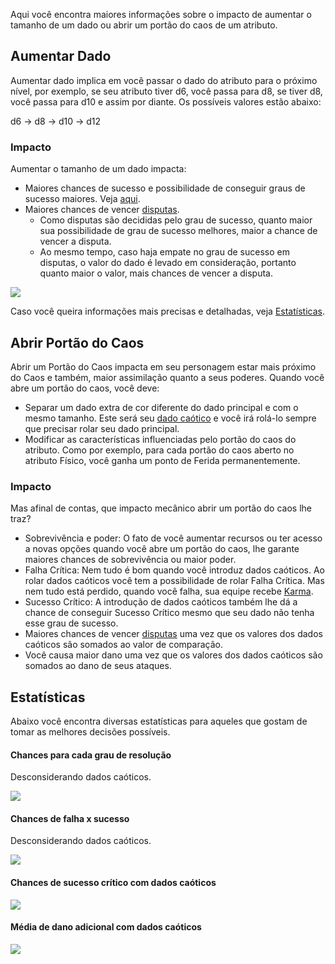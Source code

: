 Aqui você encontra maiores informações sobre o impacto de aumentar o tamanho de um dado ou abrir um portão do caos de um atributo.

## Aumentar Dado
Aumentar dado implica em você passar o dado do atributo para o próximo nível, por exemplo, se seu atributo tiver d6, você passa para d8, se tiver d8, você passa para d10 e assim por diante. Os possíveis valores estão abaixo:

d6 -> d8 -> d10 -> d12

### Impacto
Aumentar o tamanho de um dado impacta:

- Maiores chances de sucesso e possibilidade de conseguir graus de sucesso maiores. Veja [aqui](../3_game/checks.md#resultados).
- Maiores chances de vencer [disputas](../3_game/checks.md#disputa). 
    - Como disputas são decididas pelo grau de sucesso, quanto maior sua possibilidade de grau de sucesso melhores, maior a chance de vencer a disputa.
    - Ao mesmo tempo, caso haja empate no grau de sucesso em disputas, o valor do dado é levado em consideração, portanto quanto maior o valor, mais chances de vencer a disputa.

![](../../0_assets/images/success_degree.png)

Caso você queira informações mais precisas e detalhadas, veja [Estatísticas](#estatísticas).

## Abrir Portão do Caos
Abrir um Portão do Caos impacta em seu personagem estar mais próximo do Caos e também, maior assimilação quanto a seus poderes. Quando você abre um portão do caos, você deve:

- Separar um dado extra de cor diferente do dado principal e com o mesmo tamanho. Este será seu <ins>dado caótico</ins> e você irá rolá-lo sempre que precisar rolar seu dado principal.
- Modificar as características influenciadas pelo portão do caos do atributo. Como por exemplo, para cada portão do caos aberto no atributo Físico, você ganha um ponto de Ferida permanentemente.

### Impacto
Mas afinal de contas, que impacto mecânico abrir um portão do caos lhe traz?

- Sobrevivência e poder: O fato de você aumentar recursos ou ter acesso a novas opções quando você abre um portão do caos, lhe garante maiores chances de sobrevivência ou maior poder.
- Falha Crítica: Nem tudo é bom quando você introduz dados caóticos. Ao rolar dados caóticos você tem a possibilidade de rolar Falha Crítica. Mas nem tudo está perdido, quando você falha, sua equipe recebe [Karma](../3_game/resources.md#karma).
- Sucesso Crítico: A introdução de dados caóticos também lhe dá a chance de conseguir Sucesso Crítico mesmo que seu dado não tenha esse grau de sucesso.
- Maiores chances de vencer [disputas](../3_game/checks.md#disputa) uma vez que os valores dos dados caóticos são somados ao valor de comparação.
- Você causa maior dano uma vez que os valores dos dados caóticos são somados ao dano de seus ataques.

## Estatísticas
Abaixo você encontra diversas estatísticas para aqueles que gostam de tomar as melhores decisões possíveis.

#### Chances para cada grau de resolução
Desconsiderando dados caóticos.

![](../../0_assets/images/statistics/results_odd.png)

#### Chances de falha x sucesso
Desconsiderando dados caóticos.

![](../../0_assets/images/statistics/fail_success_odd.png)

#### Chances de sucesso crítico com dados caóticos

![](../../0_assets/images/statistics/critical_success_odd.png)

#### Média de dano adicional com dados caóticos

![](../../0_assets/images/statistics/damage.png)

